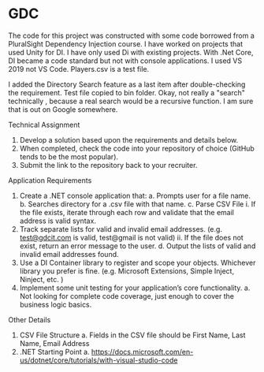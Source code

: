 # GDC
The code for this project was constructed with some code borrowed from a PluralSight Dependency Injection course. I have worked on projects that used Unity for DI. I have only used Di with existing projects. With .Net Core, DI became a code standard but not with console applications. I used VS 2019 not VS Code.
 Players.csv is a test file.  
 
I added the Directory Search feature as a last item after double-checking the requirement. Test file copied to bin folder. Okay, not really a "search" technically , because a real search would be a recursive function. I am sure that is out on Google somewhere.  
 
Technical Assignment

1.	Develop a solution based upon the requirements and details below.
2.	When completed, check the code into your repository of choice (GitHub tends to be the most popular).
3.	Submit the link to the repository back to your recruiter.

Application Requirements
1.	Create a .NET console application that:
a.	Prompts user for a file name.
b.	Searches directory for a .csv file with that name.
c.	Parse CSV File
i.	If the file exists, iterate through each row and validate that the email address is valid syntax.
1.	Track separate lists for valid and invalid email addresses. (e.g. test@gdcit.com is valid,  test@gmail is not valid)
ii.	If the file does not exist, return an error message to the user.
d.	Output the lists of valid and invalid email addresses found.
2.	Use a DI Container library to register and scope your objects. Whichever library you prefer is fine. (e.g. Microsoft Extensions, Simple Inject, Ninject, etc. )
3.	Implement some unit testing for your application’s core functionality.
a.	Not looking for complete code coverage, just enough to cover the business logic basics.


Other Details
1.	CSV File Structure
a.	Fields in the CSV file should be First Name, Last Name, Email Address
2.	.NET Starting Point
a.	https://docs.microsoft.com/en-us/dotnet/core/tutorials/with-visual-studio-code

